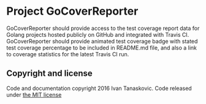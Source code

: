 # Project GoCoverReporter

GoCoverReporter should provide access to the test coverage report data for Golang projects hosted publicly on GitHub and integrated with Travis CI. GoCoverReporter should provide animated test coverage badge with stated test coverage percentage to be included in README.md file, and also a link to coverage statistics for the latest Travis CI run.



## Copyright and license

Code and documentation copyright 2016 Ivan Tanaskovic. Code released under [the MIT license](https://github.com/gophergala2016/go_cover_reporter/blob/master/LICENSE)
